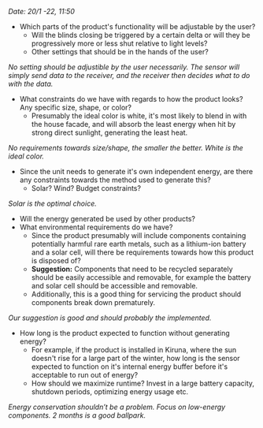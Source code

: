 *Date: 20/1 -22, 11:50*

- Which parts of the product's functionality will be adjustable by the user?
    - Will the blinds closing be triggered by a certain delta or will they be progressively more or less shut relative to light levels?
    - Other settings that should be in the hands of the user?

*No setting should be adjustible by the user necessarily. The sensor will simply send data to the receiver, and the receiver then decides what to do with the data.*

- What constraints do we have with regards to how the product looks? Any specific size, shape, or color?
    - Presumably the ideal color is white, it's most likely to blend in with the house facade, and will absorb the least energy when hit by strong direct sunlight, generating the least heat.

*No requirements towards size/shape, the smaller the better. White is the ideal color.*

- Since the unit needs to generate it's own independent energy, are there any constraints towards the method used to generate this?
    - Solar? Wind? Budget constraints?

*Solar is the optimal choice.*

- Will the energy generated be used by other products?
- What environmental requirements do we have?
    - Since the product presumably will include components containing potentially harmful rare earth metals, such as a lithium-ion battery and a solar cell, will there be requirements towards how this product is disposed of?
    - **Suggestion:** Components that need to be recycled separately should be easily accessible and removable, for example the battery and solar cell should be accessible and removable.
    - Additionally, this is a good thing for servicing the product should components break down prematurely.

*Our suggestion is good and should probably the implemented.* 

- How long is the product expected to function without generating energy?
    - For example, if the product is installed in Kiruna, where the sun doesn't rise for a large part of the winter, how long is the sensor expected to function on it's internal energy buffer before it's acceptable to run out of energy?
    - How should we maximize runtime? Invest in a large battery capacity, shutdown periods, optimizing energy usage etc.

*Energy conservation shouldn’t be a problem. Focus on low-energy components. 2 months is a good ballpark.*
